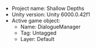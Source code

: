 <!-- UNITY CODE ASSIST INSTRUCTIONS START -->
- Project name: Shallow Depths
- Unity version: Unity 6000.0.42f1
- Active game object:
  - Name: DialogueManager
  - Tag: Untagged
  - Layer: Default
<!-- UNITY CODE ASSIST INSTRUCTIONS END -->